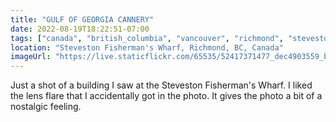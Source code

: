 ```yaml
---
title: "GULF OF GEORGIA CANNERY"
date: 2022-08-19T18:22:51-07:00
tags: ["canada", "british_columbia", "vancouver", "richmond", "steveston_fishermans_wharf", "urban_scenery"]
location: "Steveston Fisherman's Wharf, Richmond, BC, Canada"
imageUrl: "https://live.staticflickr.com/65535/52417371477_dec4903559_b.jpg"
---
```


Just a shot of a building I saw at the Steveston Fisherman's Wharf. I liked the lens flare that I accidentally got in the photo. It gives the photo a bit of a nostalgic feeling.